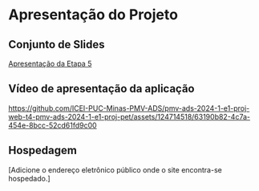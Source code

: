 # Apresentação do Projeto

## Conjunto de Slides

[Apresentação da Etapa 5](/apresentacao/Apresentação%20-%20Etapa%205.pdf)

## Vídeo de apresentação da aplicação

https://github.com/ICEI-PUC-Minas-PMV-ADS/pmv-ads-2024-1-e1-proj-web-t4-pmv-ads-2024-1-e1-proj-pet/assets/124714518/63190b82-4c7a-454e-8bcc-52cd61fd9c00

## Hospedagem

[Adicione o endereço eletrônico público onde o site encontra-se hospedado.]
